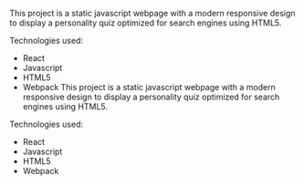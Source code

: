 This project is a static javascript webpage with a modern responsive design to display a personality quiz optimized for search engines using HTML5.

Technologies used:
- React
- Javascript
- HTML5
- Webpack
This project is a static javascript webpage with a modern responsive design to display a personality quiz optimized for search engines using HTML5.

Technologies used:
- React
- Javascript
- HTML5
- Webpack
